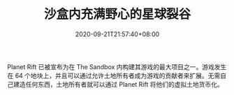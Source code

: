 ﻿---
title: "沙盒内充满野心的星球裂谷"
date: 2020-09-21T21:57:40+08:00
lastmod: 2020-09-21T16:45:40+08:00
draft: false
authors: ["Vernon"]
description: "Planet Rift 已被宣布为在 The Sandbox 内构建其游戏的最大项目之一。游戏发生在 64 个地块上，并且可以通过允许土地所有者成为游戏的贡献者来扩展。无需自己建造任何东西，土地所有者就可以通过 Planet Rift 将他们的虚拟土地货币化。"
featuredImage: "planet-rift-full-of-ambition-within-the-sandbox.png"
tags: ["Virtual World","虚拟世界","Play to Earn"]
categories: ["news"]
news: ["虚拟世界"]
weight: 
lightgallery: true
pinned: false
recommend: false
recommend1: false
---

Planet Rift 已被宣布为在 The Sandbox 内构建其游戏的最大项目之一。游戏发生在 64 个地块上，并且可以通过允许土地所有者成为游戏的贡献者来扩展。无需自己建造任何东西，土地所有者就可以通过 Planet Rift 将他们的虚拟土地货币化。

<!--more-->

